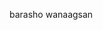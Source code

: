 <!DOCTYPE html>
<html>
  <title> Website
  </title>
  <body>
    <p> barasho wanaagsan</p>
  </body>
</html>

<!---
cusmaansidiiq/cusmaansidiiq is a ✨ special ✨ repository because its `README.md` (this file) appears on your GitHub profile.
You can click the Preview link to take a look at your changes.
--->
